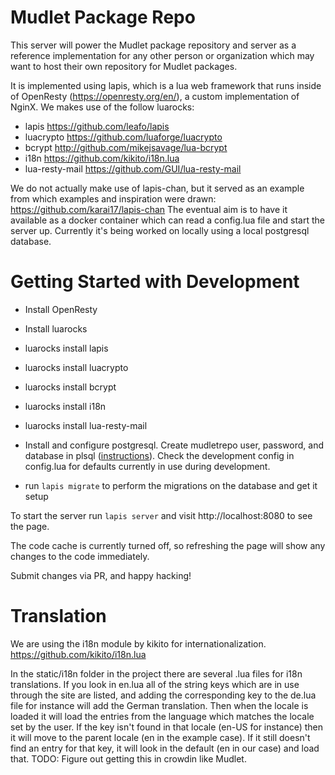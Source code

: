 # Mudlet Package Repo
This server will power the Mudlet package repository and server as a reference implementation for any other person or organization which may want to host their own repository for Mudlet packages. 

It is implemented using lapis, which is a lua web framework that runs inside of OpenResty (https://openresty.org/en/), a custom implementation of NginX. We makes use of the follow luarocks:

* lapis https://github.com/leafo/lapis
* luacrypto https://github.com/luaforge/luacrypto
* bcrypt http://github.com/mikejsavage/lua-bcrypt
* i18n https://github.com/kikito/i18n.lua
* lua-resty-mail https://github.com/GUI/lua-resty-mail

We do not actually make use of lapis-chan, but it served as an example from which examples and inspiration were drawn: https://github.com/karai17/lapis-chan
The eventual aim is to have it available as a docker container which can read a config.lua file and start the server up. Currently it's being worked on locally using a local postgresql database.

# Getting Started with Development

* Install OpenResty
* Install luarocks
* luarocks install lapis
* luarocks install luacrypto
* luarocks install bcrypt
* luarocks install i18n
* luarocks install lua-resty-mail

* Install and configure postgresql. Create mudletrepo user, password, and database in plsql ([instructions](https://medium.com/coding-blocks/creating-user-database-and-adding-access-on-postgresql-8bfcd2f4a91e)). Check the development config in config.lua for defaults currently in use during development.

* run `lapis migrate` to perform the migrations on the database and get it setup

To start the server run `lapis server` and visit http://localhost:8080 to see the page. 

The code cache is currently turned off, so refreshing the page will show any changes to the code immediately. 

Submit changes via PR, and happy hacking!

# Translation
We are using the i18n module by kikito for internationalization. https://github.com/kikito/i18n.lua

In the static/i18n folder in the project there are several .lua files for i18n translations. If you look in en.lua all of the string keys which are in use through the site are listed, and adding the corresponding key to the de.lua file for instance will add the German translation. Then when the locale is loaded it will load the entries from the language which matches the locale set by the user. If the key isn't found in that locale (en-US for instance) then it will move to the parent locale (en in the example case). If it still doesn't find an entry for that key, it will look in the default (en in our case) and load that. TODO: Figure out getting this in crowdin like Mudlet.
